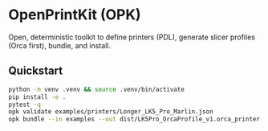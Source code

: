 # OpenPrintKit (OPK)

Open, deterministic toolkit to define printers (PDL), generate slicer profiles (Orca first), bundle, and install.

## Quickstart
```bash
python -m venv .venv && source .venv/bin/activate
pip install -e .
pytest -q
opk validate examples/printers/Longer_LK5_Pro_Marlin.json
opk bundle --in examples --out dist/LK5Pro_OrcaProfile_v1.orca_printer

